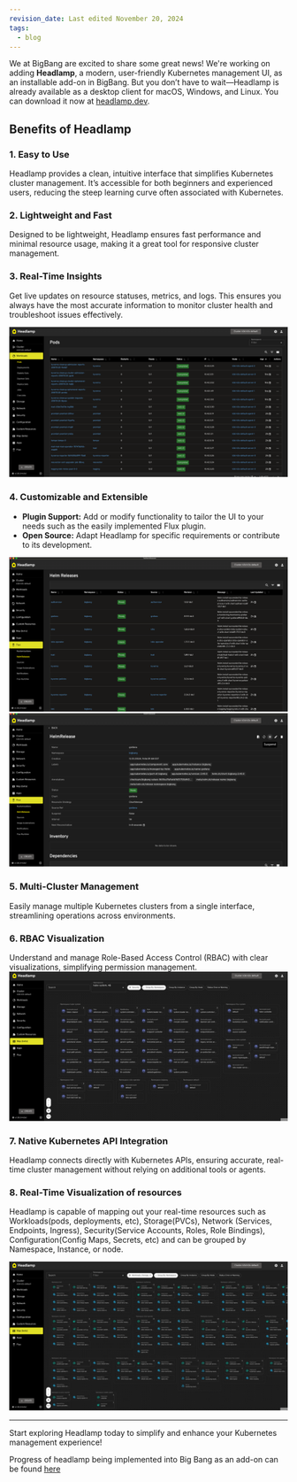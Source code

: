 ```yaml
---
revision_date: Last edited November 20, 2024
tags:
  - blog
---
```

We at BigBang are excited to share some great news! We're working on adding **Headlamp**, a modern, user-friendly Kubernetes management UI, as an installable add-on in BigBang. But you don’t have to wait—Headlamp is already available as a desktop client for macOS, Windows, and Linux. You can download it now at [headlamp.dev](https://headlamp.dev/#download-platforms).  

## Benefits of Headlamp

### 1. **Easy to Use**
Headlamp provides a clean, intuitive interface that simplifies Kubernetes cluster management. It’s accessible for both beginners and experienced users, reducing the steep learning curve often associated with Kubernetes.

### 2. **Lightweight and Fast**
Designed to be lightweight, Headlamp ensures fast performance and minimal resource usage, making it a great tool for responsive cluster management.

### 3. **Real-Time Insights**
Get live updates on resource statuses, metrics, and logs. This ensures you always have the most accurate information to monitor cluster health and troubleshoot issues effectively.

![Alt text](assets/images/UI-for-your-K8s-Cluster/pods_snapshot.png)

### 4. **Customizable and Extensible**
- **Plugin Support:** Add or modify functionality to tailor the UI to your needs such as the easily implemented Flux plugin.
- **Open Source:** Adapt Headlamp for specific requirements or contribute to its development.  

![Alt text](assets/images/UI-for-your-K8s-Cluster/flux_hr_snapshot.png)
![Alt text](assets/images/UI-for-your-K8s-Cluster/Flux_actions.png)


### 5. **Multi-Cluster Management**
Easily manage multiple Kubernetes clusters from a single interface, streamlining operations across environments.

### 6. **RBAC Visualization**
Understand and manage Role-Based Access Control (RBAC) with clear visualizations, simplifying permission management.
![Alt text](assets/images/UI-for-your-K8s-Cluster/rbac.png)

### 7. **Native Kubernetes API Integration**
Headlamp connects directly with Kubernetes APIs, ensuring accurate, real-time cluster management without relying on additional tools or agents.

### 8. **Real-Time Visualization of resources**
Headlamp is capable of mapping out your real-time resources such as Workloads(pods, deployments, etc), Storage(PVCs), Network (Services, Endpoints, Ingress), Security(Service Accounts, Roles, Role Bindings), Configuration(Config Maps, Secrets, etc) and can be grouped by Namespace, Instance, or node. 

![Alt text](assets/images/UI-for-your-K8s-Cluster/visualization.png)


---

Start exploring Headlamp today to simplify and enhance your Kubernetes management experience!

Progress of headlamp being implemented into Big Bang as an add-on can be found [here](https://repo1.dso.mil/big-bang/product/bbtoc/-/issues/144)